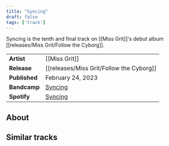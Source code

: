 ```yaml
---
title: "Syncing"
draft: false
tags: ['track']
---
```


Syncing is the tenth and final track on [[Miss Grit]]'s debut album [[releases/Miss Grit/Follow the Cyborg]].

|                  |                                                                                                 |
| ---------------- | ----------------------------------------------------------------------------------------------- |
| **Artist**       | [[Miss Grit]]                                       |
| **Release**      | [[releases/Miss Grit/Follow the Cyborg]]         |
| **Published**    | February 24, 2023                                                                               |
| **Bandcamp**     | [Syncing](https://missgrit.bandcamp.com/track/syncing)                                          |
| **Spotify**      | [Syncing](https://open.spotify.com/track/6EHbEkJ3uZXhg3E9G37QJ9?si=58b1fc39e8af4745)            |

## About


## Similar tracks
